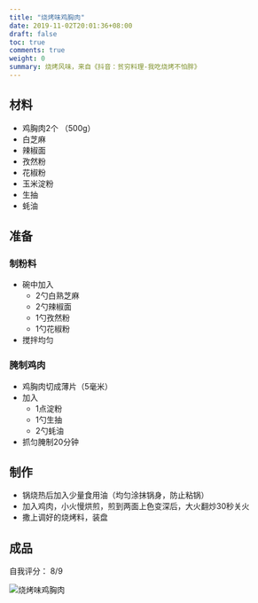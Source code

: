 ```yaml
---
title: "烧烤味鸡胸肉"
date: 2019-11-02T20:01:36+08:00
draft: false
toc: true
comments: true
weight: 0
summary: 烧烤风味，来自《抖音：贫穷料理-我吃烧烤不怕胖》
---
```



## 材料

* 鸡胸肉2个 （500g）
* 白芝麻
* 辣椒面
* 孜然粉
* 花椒粉
* 玉米淀粉
* 生抽
* 蚝油

## 准备

### 制粉料

* 碗中加入
  * 2勺白熟芝麻
  * 2勺辣椒面
  * 1勺孜然粉
  * 1勺花椒粉
* 搅拌均匀

### 腌制鸡肉

* 鸡胸肉切成薄片（5毫米）
* 加入
  * 1点淀粉
  * 1勺生抽
  * 2勺蚝油
* 抓匀腌制20分钟

## 制作

* 锅烧热后加入少量食用油（均匀涂抹锅身，防止粘锅）
* 加入鸡肉，小火慢烘煎，煎到两面上色变深后，大火翻炒30秒关火
* 撒上调好的烧烤料，装盘

## 成品

自我评分： 8/9

![烧烤味鸡胸肉](/image/烧烤味鸡胸肉.jpeg)
